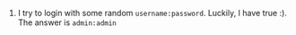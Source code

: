 1. I try to login with some random `username:password`. Luckily, I have true :). The answer is `admin:admin`